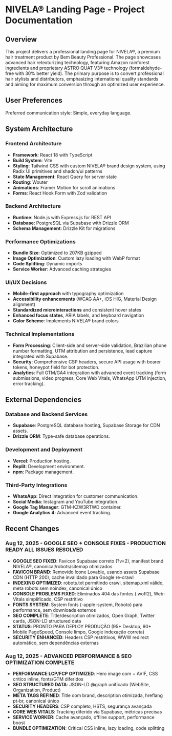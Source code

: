 # NIVELA® Landing Page - Project Documentation

## Overview

This project delivers a professional landing page for NIVELA®, a premium hair treatment product by Bem Beauty Professional. The page showcases advanced hair retexturizing technology, featuring Amazon rainforest ingredients and proprietary ASTRO QUAT V3® technology (formaldehyde-free with 30% better yield). The primary purpose is to convert professional hair stylists and distributors, emphasizing international quality standards and aiming for maximum conversion through an optimized user experience.

## User Preferences

Preferred communication style: Simple, everyday language.

## System Architecture

### Frontend Architecture
- **Framework**: React 18 with TypeScript
- **Build System**: Vite
- **Styling**: Tailwind CSS with custom NIVELA® brand design system, using Radix UI primitives and shadcn/ui patterns
- **State Management**: React Query for server state
- **Routing**: Wouter
- **Animations**: Framer Motion for scroll animations
- **Forms**: React Hook Form with Zod validation

### Backend Architecture
- **Runtime**: Node.js with Express.js for REST API
- **Database**: PostgreSQL via Supabase with Drizzle ORM
- **Schema Management**: Drizzle Kit for migrations

### Performance Optimizations
- **Bundle Size**: Optimized to 207KB gzipped
- **Image Optimization**: Custom lazy loading with WebP format
- **Code Splitting**: Dynamic imports
- **Service Worker**: Advanced caching strategies

### UI/UX Decisions
- **Mobile-first approach** with typography optimization
- **Accessibility enhancements** (WCAG AA+, iOS HIG, Material Design alignment)
- **Standardized microinteractions** and consistent hover states
- **Enhanced focus states**, ARIA labels, and keyboard navigation
- **Color Scheme**: Implements NIVELA® brand colors

### Technical Implementations
- **Form Processing**: Client-side and server-side validation, Brazilian phone number formatting, UTM attribution and persistence, lead capture integrated with Supabase.
- **Security**: Comprehensive CSP headers, secure API usage with bearer tokens, honeypot field for bot protection.
- **Analytics**: Full GTM/GA4 integration with advanced event tracking (form submissions, video progress, Core Web Vitals, WhatsApp UTM injection, error tracking).

## External Dependencies

### Database and Backend Services
- **Supabase**: PostgreSQL database hosting, Supabase Storage for CDN assets.
- **Drizzle ORM**: Type-safe database operations.

### Development and Deployment
- **Vercel**: Production hosting.
- **Replit**: Development environment.
- **npm**: Package management.

### Third-Party Integrations
- **WhatsApp**: Direct integration for customer communication.
- **Social Media**: Instagram and YouTube integration.
- **Google Tag Manager**: GTM-KZW3RTWD container.
- **Google Analytics 4**: Advanced event tracking.

## Recent Changes

### Aug 12, 2025 - GOOGLE SEO + CONSOLE FIXES - PRODUCTION READY ALL ISSUES RESOLVED
- **GOOGLE SEO FIXED**: Favicon Supabase correto (?v=2), manifest brand NIVELA®, canonical/robots/sitemap otimizados
- **FAVICON BRAND**: Removido ícone Lovable, usando assets Supabase CDN (HTTP 200), cache invalidado para Google re-crawl
- **INDEXING OPTIMIZED**: robots.txt permitindo crawl, sitemap.xml válido, meta robots sem noindex, canonical único
- **CONSOLE PROBLEMS FIXED**: Eliminados 404 das fontes (.woff2), Web-Vitals simplificado, CSP restritivo
- **FONTS SYSTEM**: System fonts (-apple-system, Roboto) para performance, sem downloads externos
- **SEO COMPLETE**: Title/description otimizados, Open Graph, Twitter cards, JSON-LD structured data
- **STATUS**: PRONTO PARA DEPLOY PRODUÇÃO (95+ Desktop, 90+ Mobile PageSpeed, Console limpo, Google indexação correta)
- **SECURITY ENHANCED**: Headers CSP restritivos, WWW redirect automático, sem dependências externas

### Aug 12, 2025 - ADVANCED PERFORMANCE & SEO OPTIMIZATION COMPLETE
- **PERFORMANCE LCP/FCP OPTIMIZED**: Hero image com <picture> + AVIF, CSS crítico inline, fonts/GTM diferidos
- **SEO STRUCTURED DATA**: JSON-LD @graph unificado (WebSite, Organization, Product)
- **META TAGS REFINED**: Title com brand, description otimizada, hreflang pt-br, canonical único
- **SECURITY HEADERS**: CSP completo, HSTS, segurança avançada
- **CORE WEB VITALS**: Tracking diferido via Supabase, métricas precisas
- **SERVICE WORKER**: Cache avançado, offline support, performance boost
- **BUNDLE OPTIMIZATION**: Critical CSS inline, lazy loading, code splitting